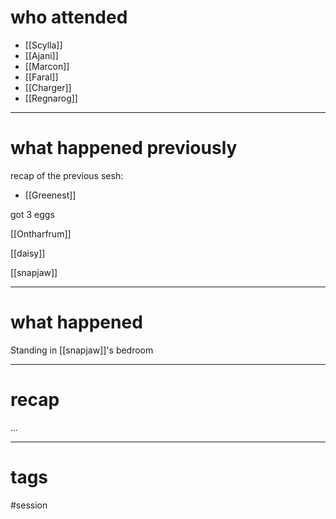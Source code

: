 # who attended

- [[Scylla]]
- [[Ajani]]
- [[Marcon]]
- [[Faral]]
- [[Charger]]
- [[Regnarog]]

---
# what happened previously

recap of the previous sesh: 
- [[Greenest]]

got 3 eggs

[[Ontharfrum]]

[[daisy]]

[[snapjaw]]

---
# what happened

Standing in [[snapjaw]]'s bedroom 


---
# recap

...

---
# tags

#session